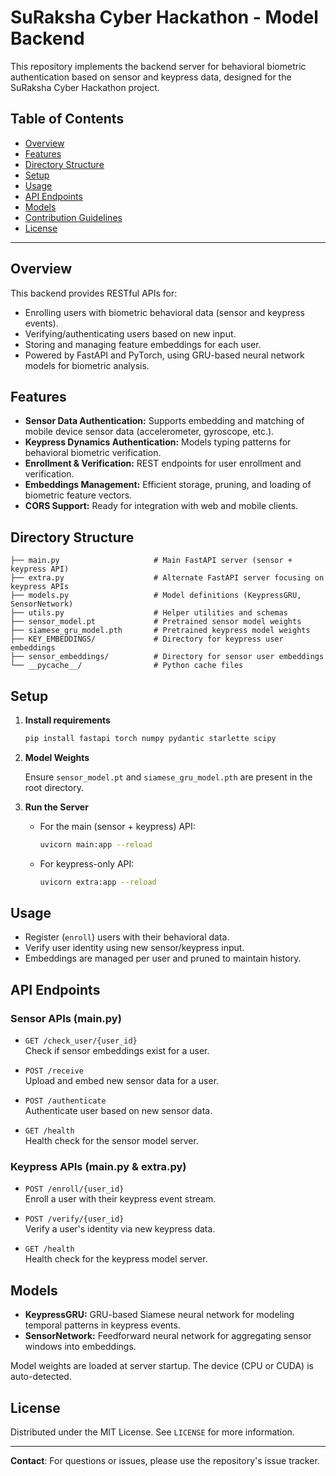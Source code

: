 # SuRaksha Cyber Hackathon - Model Backend

This repository implements the backend server for behavioral biometric authentication based on sensor and keypress data, designed for the SuRaksha Cyber Hackathon project.

## Table of Contents

- [Overview](#overview)
- [Features](#features)
- [Directory Structure](#directory-structure)
- [Setup](#setup)
- [Usage](#usage)
- [API Endpoints](#api-endpoints)
- [Models](#models)
- [Contribution Guidelines](#contribution-guidelines)
- [License](#license)

---

## Overview

This backend provides RESTful APIs for:
- Enrolling users with biometric behavioral data (sensor and keypress events).
- Verifying/authenticating users based on new input.
- Storing and managing feature embeddings for each user.
- Powered by FastAPI and PyTorch, using GRU-based neural network models for biometric analysis.

## Features

- **Sensor Data Authentication:** Supports embedding and matching of mobile device sensor data (accelerometer, gyroscope, etc.).
- **Keypress Dynamics Authentication:** Models typing patterns for behavioral biometric verification.
- **Enrollment & Verification:** REST endpoints for user enrollment and verification.
- **Embeddings Management:** Efficient storage, pruning, and loading of biometric feature vectors.
- **CORS Support:** Ready for integration with web and mobile clients.

## Directory Structure

```
├── main.py                     # Main FastAPI server (sensor + keypress API)
├── extra.py                    # Alternate FastAPI server focusing on keypress APIs
├── models.py                   # Model definitions (KeypressGRU, SensorNetwork)
├── utils.py                    # Helper utilities and schemas
├── sensor_model.pt             # Pretrained sensor model weights
├── siamese_gru_model.pth       # Pretrained keypress model weights
├── KEY_EMBEDDINGS/             # Directory for keypress user embeddings
├── sensor_embeddings/          # Directory for sensor user embeddings
└── __pycache__/                # Python cache files
```

## Setup

1. **Install requirements**

   ```bash
   pip install fastapi torch numpy pydantic starlette scipy
   ```

2. **Model Weights**

   Ensure `sensor_model.pt` and `siamese_gru_model.pth` are present in the root directory.

3. **Run the Server**

   - For the main (sensor + keypress) API:
     ```bash
     uvicorn main:app --reload
     ```
   - For keypress-only API:
     ```bash
     uvicorn extra:app --reload
     ```

## Usage

- Register (`enroll`) users with their behavioral data.
- Verify user identity using new sensor/keypress input.
- Embeddings are managed per user and pruned to maintain history.

## API Endpoints

### Sensor APIs (main.py)

- `GET /check_user/{user_id}`  
  Check if sensor embeddings exist for a user.

- `POST /receive`  
  Upload and embed new sensor data for a user.

- `POST /authenticate`  
  Authenticate user based on new sensor data.

- `GET /health`  
  Health check for the sensor model server.

### Keypress APIs (main.py & extra.py)

- `POST /enroll/{user_id}`  
  Enroll a user with their keypress event stream.

- `POST /verify/{user_id}`  
  Verify a user's identity via new keypress data.

- `GET /health`  
  Health check for the keypress model server.

## Models

- **KeypressGRU:** GRU-based Siamese neural network for modeling temporal patterns in keypress events.
- **SensorNetwork:** Feedforward neural network for aggregating sensor windows into embeddings.

Model weights are loaded at server startup. The device (CPU or CUDA) is auto-detected.


## License

Distributed under the MIT License. See `LICENSE` for more information.

---

**Contact**: For questions or issues, please use the repository's issue tracker.